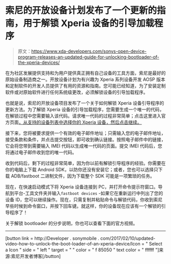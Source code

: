 # 索尼的开放设备计划发布了一个更新的指南，用于解锁 Xperia 设备的引导加载程序

> 原文：<https://www.xda-developers.com/sonys-open-device-program-releases-an-updated-guide-for-unlocking-bootloader-of-the-xperia-devices/>

在为社区发展提供支持和为用户提供真正拥有自己设备的工具方面，索尼是最好的原始设备制造商之一。开放设备计划为有兴趣为 Xperia 系列设备开发 AOSP 版本和定制软件的开发人员提供了有用的资源和指南。您可能已经知道，为了安装定制软件或对原始软件进行任何系统级更改，必须解锁设备的引导加载程序。

也就是说，索尼的开放设备项目发布了一个关于如何解锁 Xperia 设备引导程序的更新方法。为了解锁 Xperia 设备的引导加载程序，您需要生成一个唯一的代码，在解锁过程中您需要输入该代码。请求唯一代码的过程非常简单；点击这里进入官方页面[，从支持的设备列表中选择你的 Xperia 设备，然后点击继续。](http://developer.sonymobile.com/unlockbootloader/)

接下来，您将被要求提供一个有效的电子邮件地址；只需输入您的电子邮件地址，接受条款和条件，并点击提交按钮，即可收到确认链接。按照电子邮件中的链接，它会将您带到需要输入 IMEI 代码以生成唯一代码的页面。提交 IMEI 代码后，您将通过电子邮件收到您的唯一代码。

收到代码后，剩下的过程非常简单，因为你以前有解锁引导程序的经验。你需要在你的电脑上下载 Android SDK，以防你还没有安装它；或者，您也可以选择只下载 ADB/fastboot 二进制文件，因为下载整个 SDK 可能是一项繁琐的任务。

现在，在快速启动模式下将 Xperia 设备连接到 PC，并打开命令提示符窗口。导航到平台-工具文件夹并输入`fastboot devices` -如果它在重新运行中列出了您的设备 ID，您可以继续操作。现在，只需复制并粘贴命令与解锁代码，你收到索尼早些时候到命令窗口，并按下回车键。就这样，你的设备现在应该有一个解锁的引导程序了！

关于解锁 bootloader 的分步说明，你也可以查看下面的官方视频。

* * *

[button link = http://Developer . sonymobile . com/2017/02/10/updated-video-how-to-unlock-the-boot-loader-of-an-xperia-device/Icon = " Select a Icon " side = " left " target = " " color = " f 85050 " text color = " ffffff "]来源:索尼开发者博客[/button]
